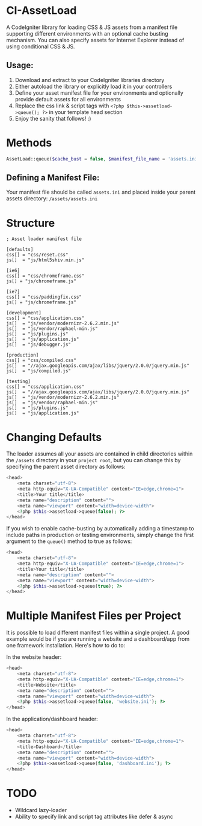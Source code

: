 CI-AssetLoad
============

A CodeIgniter library for loading CSS & JS assets from a manifest file supporting different environments with an optional cache busting mechanism. You can also specify assets for Internet Explorer instead of using conditional CSS & JS.

Usage:
-----

1. Download and extract to your CodeIgniter libraries directory
2. Either autoload the library or explicitly load it in your controllers
3. Define your asset manifest file for your environments and optionally provide default assets for all environments
4. Replace the css link & script tags with `<?php $this->assetload->queue(); ?>` in your template head section
5. Enjoy the sanity that follows! :) 

#  Methods

```php
AssetLoad::queue($cache_bust = false, $manifest_file_name = 'assets.ini', $manifest_path = 'assets/')
```

Defining a Manifest File:
-----

Your manifest file should be called `assets.ini` and placed inside your parent assets directory: `/assets/assets.ini`

# Structure

```
; Asset loader manifest file

[defaults]
css[] = "css/reset.css"
js[]  = "js/html5shiv.min.js"

[ie6]
css[] = "css/chromeframe.css"
js[] = "js/chromeframe.js"

[ie7]
css[] = "css/paddingfix.css"
js[] = "js/chromeframe.js"

[development]
css[] = "css/application.css"
js[]  = "js/vendor/modernizr-2.6.2.min.js"
js[]  = "js/vendor/raphael-min.js"
js[]  = "js/plugins.js"
js[]  = "js/application.js"
js[]  = "js/debugger.js"

[production]
css[] = "css/compiled.css"
js[]  = "//ajax.googleapis.com/ajax/libs/jquery/2.0.0/jquery.min.js"
js[]  = "js/compiled.js"

[testing]
css[] = "css/application.css"
js[]  = "//ajax.googleapis.com/ajax/libs/jquery/2.0.0/jquery.min.js"
js[]  = "js/vendor/modernizr-2.6.2.min.js"
js[]  = "js/vendor/raphael-min.js"
js[]  = "js/plugins.js"
js[]  = "js/application.js"
```


# Changing Defaults

The loader assumes all your assets are contained in child directories within the `/assets` directory in your `project root`, but you can change this 
by specifying the parent asset directory as follows:

```php
<head>
    <meta charset="utf-8">
    <meta http-equiv="X-UA-Compatible" content="IE=edge,chrome=1">
    <title>Your title</title>
    <meta name="description" content="">
    <meta name="viewport" content="width=device-width">
	<?php $this->assetload->queue(false); ?>
</head>
```

If you wish to enable cache-busting by automatically adding a timestamp to include paths in production or testing environments, simply change the first argument to the `queue()` method to true 
as follows:

```php
<head>
    <meta charset="utf-8">
    <meta http-equiv="X-UA-Compatible" content="IE=edge,chrome=1">
    <title>Your title</title>
    <meta name="description" content="">
    <meta name="viewport" content="width=device-width">
	<?php $this->assetload->queue(true); ?>
</head>
```

# Multiple Manifest Files per Project

It is possible to load different manifest files within a single project. A good example would be if you are running a website and a dashboard/app from one framework installation. Here's how to do to:

In the website header:
```php
<head>
    <meta charset="utf-8">
    <meta http-equiv="X-UA-Compatible" content="IE=edge,chrome=1">
    <title>Website</title>
    <meta name="description" content="">
    <meta name="viewport" content="width=device-width">
	<?php $this->assetload->queue(false, 'website.ini'); ?>
</head>
```

In the application/dashboard header:
```php
<head>
    <meta charset="utf-8">
    <meta http-equiv="X-UA-Compatible" content="IE=edge,chrome=1">
    <title>Dashboard</title>
    <meta name="description" content="">
    <meta name="viewport" content="width=device-width">
	<?php $this->assetload->queue(false, 'dashboard.ini'); ?>
</head>
```

#  TODO

- Wildcard lazy-loader
- Ability to specify link and script tag attributes like defer & async
